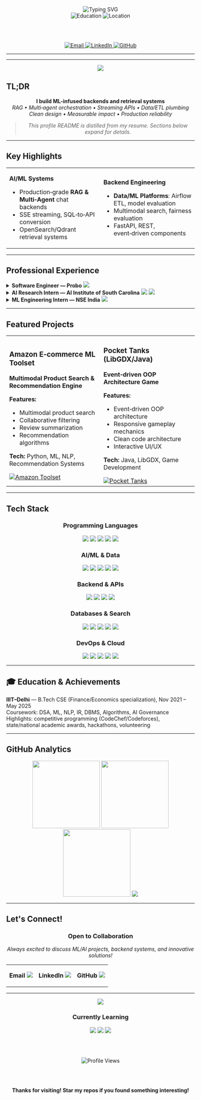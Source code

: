 <div align="center">
  <img src="https://readme-typing-svg.herokuapp.com?font=Fira+Code&size=35&duration=3000&pause=1000&color=00D4FF&center=true&vCenter=true&width=600&lines=Hello+World!;I'm+Dhruv+Sood;ML+Engineer+%26+Backend+Developer;Building+Intelligent+Systems" alt="Typing SVG" />

  <br/>
  
  <img src="https://img.shields.io/badge/B.Tech%20CSE%20-%20IIIT%20Delhi-blue?style=for-the-badge&logo=graduation-cap&logoColor=white" alt="Education" />
  <img src="https://img.shields.io/badge/New%20Delhi%2C%20India-orange?style=for-the-badge&logo=location-dot&logoColor=white" alt="Location" />
  
  <br/><br/>
  
  <a href="mailto:dhruvsood6@gmail.com">
    <img src="https://img.shields.io/badge/dhruvsood6@gmail.com-red?style=for-the-badge&logo=gmail&logoColor=white" alt="Email" />
  </a>
  <a href="https://www.linkedin.com/in/dhruvsood3">
    <img src="https://img.shields.io/badge/LinkedIn-0077B5?style=for-the-badge&logo=linkedin&logoColor=white" alt="LinkedIn" />
  </a>
  <a href="https://github.com/Dhruv3sood">
    <img src="https://img.shields.io/badge/GitHub-181717?style=for-the-badge&logo=github&logoColor=white" alt="GitHub" />
  </a>

</div>

---


<!-- <picture>
  <source media="(prefers-color-scheme: dark)" srcset="assets/banner_dark.png">
  <source media="(prefers-color-scheme: light)" srcset="assets/banner_light.png">
  <img alt="Dhruv Sood banner" src="assets/banner_light.png" width="100%">
</picture> -->

---

<div align="center">
  <img src="https://capsule-render.vercel.app/api?type=waving&color=gradient&customColorList=6,11,20&height=100&section=header&text=Dhruv%20Sood&fontSize=40&fontAlignY=40&desc=ML%20Engineer%20%26%20Backend%20Developer&descAlignY=65&descAlign=50" />
</div>

## **TL;DR**
<div align="center">
  
  **I build ML-infused backends and retrieval systems**  
  *RAG • Multi‑agent orchestration • Streaming APIs • Data/ETL plumbing*  
  *Clean design • Measurable impact • Production reliability*

> *This profile README is distilled from my resume. Sections below expand for details.*
  
</div>

---

## **Key Highlights**

<table>
<tr>
<td width="50%">

**AI/ML Systems**
- Production‑grade **RAG & Multi‑Agent** chat backends
- SSE streaming, SQL‑to‑API conversion
- OpenSearch/Qdrant retrieval systems

</td>
<td width="50%">

**Backend Engineering**
- **Data/ML Platforms**: Airflow ETL, model evaluation
- Multimodal search, fairness evaluation
- FastAPI, REST, event‑driven components

</td>
</tr>
</table>

---

## **Professional Experience**

<details>
<summary><b>Software Engineer — Probo</b> <img src="https://img.shields.io/badge/Jan%202025--Present-green?style=flat-square" /></summary>

<div align="left">

**Key Contributions:**
- Designed multi‑agent RAG chatbot backends with SSE and entity extraction
- Built retrieval infra (OpenSearch) and API‑level SQL conversion
- Shipped news/content workflows; automated generation + SEO
- Orchestrated Airflow ETL for high‑volume financial data

**Tech Stack:** FastAPI, OpenSearch, SSE, Airflow, SQL, Python

</div>
</details>

<details>
<summary><b>AI Research Intern — AI Institute of South Carolina</b> <img src="https://img.shields.io/badge/Feb%202025--Present-blue?style=flat-square" /> <img src="https://img.shields.io/badge/Remote-orange?style=flat-square" /></summary>

<div align="left">

**Research Focus:**
- Research in **LLM fairness** for Indian socio‑cultural contexts (caste/religion)
- Dataset curation for constitutional alignment; benchmarking LLMs
- Ethical AI and bias evaluation methodologies

**Tech Stack:** PyTorch, Hugging Face, Fairness Metrics, Python

</div>
</details>

<details>
<summary><b>ML Engineering Intern — NSE India</b> <img src="https://img.shields.io/badge/May%202024--Jul%202024-purple?style=flat-square" /></summary>

<div align="left">

**Key Achievements:**
- Deployed RAG (Qdrant + LlamaIndex) for regulatory documents
- Hybrid search ingestion pipelines; retrieval quality improvements
- Document processing and knowledge extraction systems

**Tech Stack:** Qdrant, LlamaIndex, Python, Vector Search, NLP

</div>
</details>

---

## **Featured Projects**

<table>
<tr>
<td width="50%">

### **Amazon E‑commerce ML Toolset**
**Multimodal Product Search & Recommendation Engine**

**Features:**
- Multimodal product search
- Collaborative filtering
- Review summarization
- Recommendation algorithms

**Tech:** Python, ML, NLP, Recommendation Systems

<a href="https://github.com/Dhruv3sood/Amazon_Toolset">
  <img src="https://img.shields.io/badge/View%20Repo-black?style=for-the-badge&logo=github&logoColor=white" alt="Amazon Toolset" />
</a>

</td>
<td width="50%">

### **Pocket Tanks (LibGDX/Java)**
**Event‑driven OOP Architecture Game**

**Features:**
- Event‑driven OOP architecture
- Responsive gameplay mechanics
- Clean code architecture
- Interactive UI/UX

**Tech:** Java, LibGDX, Game Development

<a href="https://github.com/Dhruv3sood/Pocket-Tanks">
  <img src="https://img.shields.io/badge/View%20Repo-black?style=for-the-badge&logo=github&logoColor=white" alt="Pocket Tanks" />
</a>

</td>
</tr>
</table>



---

## **Tech Stack**

<div align="center">

### **Programming Languages**
<img src="https://img.shields.io/badge/Python-3670A0?style=for-the-badge&logo=python&logoColor=ffdd54" />
<img src="https://img.shields.io/badge/Java-ED8B00?style=for-the-badge&logo=java&logoColor=white" />
<img src="https://img.shields.io/badge/C++-00599C?style=for-the-badge&logo=c%2B%2B&logoColor=white" />
<img src="https://img.shields.io/badge/TypeScript-3178C6?style=for-the-badge&logo=typescript&logoColor=white" />
<img src="https://img.shields.io/badge/JavaScript-323330?style=for-the-badge&logo=javascript&logoColor=F7DF1E" />

### **AI/ML & Data**
<img src="https://img.shields.io/badge/PyTorch-EE4C2C?style=for-the-badge&logo=pytorch&logoColor=white" />
<img src="https://img.shields.io/badge/TensorFlow-FF6F00?style=for-the-badge&logo=tensorflow&logoColor=white" />
<img src="https://img.shields.io/badge/scikit--learn-F7931E?style=for-the-badge&logo=scikitlearn&logoColor=white" />
<img src="https://img.shields.io/badge/LangChain-1C3C3C?style=for-the-badge&logo=langchain&logoColor=white" />
<img src="https://img.shields.io/badge/Pandas-150458?style=for-the-badge&logo=pandas&logoColor=white" />

### **Backend & APIs**
<img src="https://img.shields.io/badge/FastAPI-009688?style=for-the-badge&logo=fastapi&logoColor=white" />
<img src="https://img.shields.io/badge/REST_API-02569B?style=for-the-badge&logo=rest&logoColor=white" />
<img src="https://img.shields.io/badge/Server_Sent_Events-FF6B6B?style=for-the-badge&logo=html5&logoColor=white" />
<img src="https://img.shields.io/badge/Microservices-4CAF50?style=for-the-badge&logo=kubernetes&logoColor=white" />

### **Databases & Search**
<img src="https://img.shields.io/badge/MySQL-4479A1?style=for-the-badge&logo=mysql&logoColor=white" />
<img src="https://img.shields.io/badge/OpenSearch-005EB8?style=for-the-badge&logo=opensearch&logoColor=white" />
<img src="https://img.shields.io/badge/Elasticsearch-005571?style=for-the-badge&logo=elasticsearch&logoColor=white" />
<img src="https://img.shields.io/badge/Qdrant-6A00FF?style=for-the-badge&logo=qdrant&logoColor=white" />
<img src="https://img.shields.io/badge/Neo4j-018BFF?style=for-the-badge&logo=neo4j&logoColor=white" />

### **DevOps & Cloud**
<img src="https://img.shields.io/badge/Docker-2496ED?style=for-the-badge&logo=docker&logoColor=white" />
<img src="https://img.shields.io/badge/Kubernetes-326CE5?style=for-the-badge&logo=kubernetes&logoColor=white" />
<img src="https://img.shields.io/badge/Apache_Airflow-017CEE?style=for-the-badge&logo=apacheairflow&logoColor=white" />
<img src="https://img.shields.io/badge/AWS_S3-232F3E?style=for-the-badge&logo=amazonaws&logoColor=white" />
<img src="https://img.shields.io/badge/AWS_EC2-FF9900?style=for-the-badge&logo=amazonaws&logoColor=white" />

</div>

---

## 🎓 Education & Achievements
**IIIT–Delhi** — B.Tech CSE (Finance/Economics specialization), Nov 2021 – May 2025  
Coursework: DSA, ML, NLP, IR, DBMS, Algorithms, AI Governance  
Highlights: competitive programming (CodeChef/Codeforces), state/national academic awards, hackathons, volunteering

---

## **GitHub Analytics**

<div align="center">

<img src="https://github-readme-stats.vercel.app/api?username=Dhruv3sood&show_icons=true&theme=radical&hide_border=true&bg_color=0D1117&title_color=58A6FF&icon_color=58A6FF&text_color=8B949E" height="180" />
<img src="https://github-readme-stats.vercel.app/api/top-langs/?username=Dhruv3sood&layout=compact&theme=radical&hide_border=true&bg_color=0D1117&title_color=58A6FF&text_color=8B949E" height="180" />

<img src="https://github-readme-streak-stats.herokuapp.com/?user=Dhruv3sood&theme=radical&hide_border=true&background=0D1117&stroke=58A6FF&ring=58A6FF&fire=58A6FF&currStreakLabel=58A6FF" height="180" />

<img src="https://github-readme-activity-graph.vercel.app/graph?username=Dhruv3sood&theme=react-dark&hide_border=true&bg_color=0D1117&color=58A6FF&line=58A6FF&point=58A6FF" />

</div>

---

## **Let's Connect!**

<div align="center">

### **Open to Collaboration**
*Always excited to discuss ML/AI projects, backend systems, and innovative solutions!*

<table>
<tr>
<td align="center">

**Email**
<a href="mailto:dhruvsood6@gmail.com">
  <img src="https://img.shields.io/badge/dhruvsood6@gmail.com-EA4335?style=for-the-badge&logo=gmail&logoColor=white" />
</a>

</td>
<td align="center">

**LinkedIn**
<a href="https://www.linkedin.com/in/dhruvsood3">
  <img src="https://img.shields.io/badge/Connect%20on%20LinkedIn-0077B5?style=for-the-badge&logo=linkedin&logoColor=white" />
</a>

</td>
<td align="center">

**GitHub**
<a href="https://github.com/Dhruv3sood">
  <img src="https://img.shields.io/badge/Follow%20on%20GitHub-181717?style=for-the-badge&logo=github&logoColor=white" />
</a>

</td>
</tr>
</table>

---

<div align="center">
  <img src="https://capsule-render.vercel.app/api?type=waving&color=gradient&customColorList=6,11,20&height=100&section=footer" />
</div>

<div align="center">
  
  ### **Currently Learning**
  <img src="https://img.shields.io/badge/Advanced%20LLM%20Architectures-FF6B6B?style=for-the-badge" />
  <img src="https://img.shields.io/badge/MLOps%20Best%20Practices-4ECDC4?style=for-the-badge" />
  <img src="https://img.shields.io/badge/Cloud%20Native%20Solutions-45B7D1?style=for-the-badge" />

  <br/><br/>

  <img src="https://komarev.com/ghpvc/?username=Dhruv3sood&style=for-the-badge&color=blue" alt="Profile Views" />
  
  <br/><br/>
  
  **Thanks for visiting! Star my repos if you found something interesting!**
  
</div>


